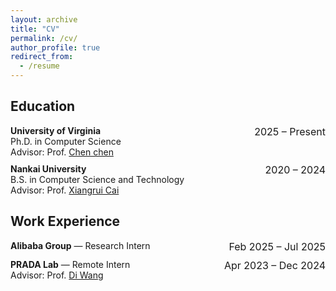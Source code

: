 ```yaml
---
layout: archive
title: "CV"
permalink: /cv/
author_profile: true
redirect_from:
  - /resume
---
```



## Education

<div style="display: flex; justify-content: space-between; margin-bottom: 10px;">
  <div>
    <strong>University of Virginia</strong><br>
    Ph.D. in Computer Science<br>
    Advisor: Prof. <a href="https://chenannie45.github.io/">Chen chen</a>
  </div>
  <div style="text-align: right; white-space: nowrap; font-size: 16px;">
    2025 – Present
  </div>
</div>

<div style="display: flex; justify-content: space-between; margin-bottom: 10px;">
  <div>
    <strong>Nankai University</strong><br>
    B.S. in Computer Science and Technology<br>
    Advisor: Prof. <a href="https://cyber.nankai.edu.cn/2021/0323/c13839a552018/page.htm">Xiangrui Cai</a>
  </div>
  <div style="text-align: right; white-space: nowrap; font-size: 16px;">
    2020 – 2024
  </div>
</div>


## Work Experience

<div style="display: flex; justify-content: space-between; margin-bottom: 10px;">
  <div>
    <strong>Alibaba Group</strong> — Research Intern<br>

  </div>
  <div style="text-align: right; white-space: nowrap; font-size: 16px;">
    Feb 2025 – Jul 2025
  </div>
</div>

<div style="display: flex; justify-content: space-between; margin-bottom: 10px;">
  <div>
    <strong>PRADA Lab</strong> — Remote Intern<br>
    Advisor: Prof. <a href="https://shao3wangdi.github.io/">Di Wang</a>
  </div>
  <div style="text-align: right; white-space: nowrap; font-size: 16px;">
    Apr 2023 – Dec 2024
  </div>
</div>
